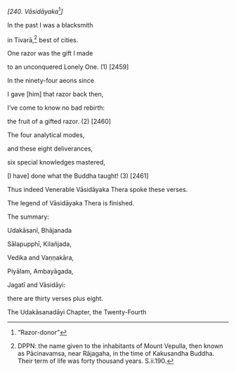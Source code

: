 *\[240. Vāsidāyaka*[^1]*\]*

In the past I was a blacksmith

in Tivarā,[^2] best of cities.

One razor was the gift I made

to an unconquered Lonely One. (1) \[2459\]

In the ninety-four aeons since

I gave \[him\] that razor back then,

I’ve come to know no bad rebirth:

the fruit of a gifted razor. (2) \[2460\]

The four analytical modes,

and these eight deliverances,

six special knowledges mastered,

\[I have\] done what the Buddha taught! (3) \[2461\]

Thus indeed Venerable Vāsidāyaka Thera spoke these verses.

The legend of Vāsidāyaka Thera is finished.

The summary:

Udakāsanī, Bhājanada

Sālapupphī, Kilañjada,

Vedika and Vaṇṇakāra,

Piyālam, Ambayāgada,

Jagatī and Vāsidāyi:

there are thirty verses plus eight.

The Udakāsanadāyi Chapter, the Twenty-Fourth

[^1]: “Razor-donor”

[^2]: DPPN: the name given to the inhabitants of Mount Vepulla, then
    known as Pācinavamsa, near Rājagaha, in the time of Kakusandha
    Buddha. Their term of life was forty thousand years. S.ii.190.
